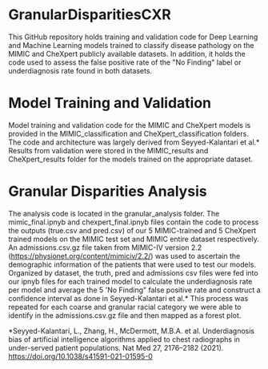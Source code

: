 # GranularDisparitiesCXR

This GitHub repository holds training and validation code for Deep Learning and Machine Learning models trained to classify disease pathology on the MIMIC and CheXpert publicly available datasets. In addition, it holds the code used to assess the false positive rate of the "No Finding" label or underdiagnosis rate found in both datasets. 

# Model Training and Validation
Model training and validation code for the MIMIC  and CheXpert models is provided in the MIMIC_classification and CheXpert_classification folders. The code and architecture was largely derived from Seyyed-Kalantari et al.* Results from validation were stored in the MIMIC_results and CheXpert_results folder for the models trained on the appropriate dataset.

# Granular Disparities Analysis
The analysis code is located in the granular_analysis folder. The mimic_final.ipnyb and chexpert_final.ipnyb files contain the code to process the outputs (true.csv and pred.csv) of our 5 MIMIC-trained and 5 CheXpert trained models on the MIMIC test set and MIMIC entire dataset respectively. An admissions.csv.gz file taken from MIMIC-IV version 2.2 (https://physionet.org/content/mimiciv/2.2/) was used to ascertain the demographic information of the patients that were used to test our models. Organized by dataset, the truth, pred and admissions csv files were fed into our ipnyb files for each trained model to calculate the underdiagnosis rate per model and average the 5 'No Finding" false positive rate and construct a confidence interval as done in Seyyed-Kalantari et al.* This process was repeated for each coarse and granular racial category we were able to identify in the admissions.csv.gz file and then mapped as a forest plot. 


*Seyyed-Kalantari, L., Zhang, H., McDermott, M.B.A. et al. Underdiagnosis bias of artificial intelligence algorithms applied to chest radiographs in under-served patient populations. Nat Med 27, 2176–2182 (2021). https://doi.org/10.1038/s41591-021-01595-0

